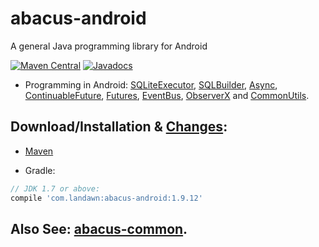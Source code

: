 # abacus-android
A general Java programming library for Android 

[![Maven Central](https://img.shields.io/maven-central/v/com.landawn/abacus-android.svg)](https://maven-badges.herokuapp.com/maven-central/com.landawn/abacus-android/)
[![Javadocs](https://www.javadoc.io/badge/com.landawn/abacus-android.svg)](https://www.javadoc.io/doc/com.landawn/abacus-android)


* Programming in Android: 
[SQLiteExecutor](https://htmlpreview.github.io/?https://github.com/landawn/abacus-android/master/docs/SQLiteExecutor_view.html), 
[SQLBuilder](https://htmlpreview.github.io/?https://github.com/landawn/abacus-android/master/docs/SQLBuilder_view.html), 
[Async](https://htmlpreview.github.io/?https://github.com/landawn/abacus-android/master/docs/Async_Android_view.html), 
[ContinuableFuture](https://htmlpreview.github.io/?https://github.com/landawn/abacus-android/master/docs/ContinuableFuture_Android_view.html), 
[Futures](https://htmlpreview.github.io/?https://github.com/landawn/abacus-android/master/docs/Futures_Android_view.html), 
[EventBus](https://htmlpreview.github.io/?https://github.com/landawn/abacus-android/master/docs/EventBus_view.html), 
[ObserverX](https://htmlpreview.github.io/?https://github.com/landawn/abacus-android/master/docs/ObserverX_view.html) and 
[CommonUtils](https://htmlpreview.github.io/?https://github.com/landawn/abacus-android/master/docs/CommonUtils_view.html).

## Download/Installation & [Changes](https://github.com/landawn/abacus-android/blob/master/CHANGES.md):

* [Maven](http://search.maven.org/#search%7Cga%7C1%7Cg%3A%22com.landawn%22)

* Gradle:
```gradle
// JDK 1.7 or above:
compile 'com.landawn:abacus-android:1.9.12' 
```


## Also See: [abacus-common](https://github.com/landawn/abacus-common).
